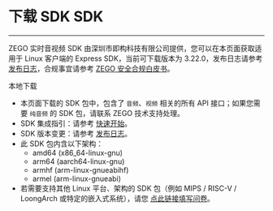 # 下载 SDK SDK

- - -

ZEGO 实时音视频 SDK 由深圳市即构科技有限公司提供，您可以在本页面获取适用于 Linux 客户端的 Express SDK，当前可下载版本为 3.22.0，发布日志请参考 [发布日志](https://doc-zh.zego.im/article/21277)，合规事宜请参考 [ZEGO 安全合规白皮书](/policies-and-agreements/zego-security-and-compliance-white-paper)。


<Card title="Express SDK v3.22.0" href="https://artifact-sdk.zego.im/rtc/ZegoExpressVideo/linux/ZegoExpressVideo-linux-gnu-shared-cpp.zip" target="_blank">
本地下载
</Card>
<Note title="说明">


- 本页面下载的 SDK 包中，包含了 `音频`、`视频` 相关的所有 API 接口；如果您需要 `纯音频` 的 SDK 包，请联系 ZEGO 技术支持处理。
- SDK 集成指引：请参考 [快速开始](https://doc-zh.zego.im/article/21141)。
- SDK 版本变更：请参考 [发布日志](https://doc-zh.zego.im/article/21277)。
- 此 SDK 包内含以下架构：
    - amd64 (x86_64-linux-gnu)
    - arm64 (aarch64-linux-gnu)
    - armhf (arm-linux-gnueabihf)
    - armel (arm-linux-gnueabi)
- 若需要支持其他 Linux 平台、架构的 SDK 包（例如 MIPS / RISC-V / LoongArch 或特定的嵌入式系统），请您 [点此链接填写问卷](https://zegocloud.feishu.cn/share/base/form/shrcngu3M4UhZiviuornyuYX6mc)。


</Note>



<Content />
